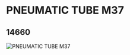 # PNEUMATIC TUBE M37
## 14660
![PNEUMATIC TUBE M37](https://lc-www-live-s.legocdn.com/media/bricks/5/2/6042693.jpg)